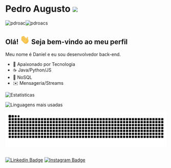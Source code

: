 # Pedro Augusto <img src="[https://emojis.slackmojis.com/emojis/images/1531849430/4246/blob-sunglasses.gif](https://avatars.githubusercontent.com/u/90412819?v=4)" width="30"/>

<div style="display: flex">
<img src = "https://komarev.com/ghpvc/?username=pdroacs&label=Profile%20views&color=brightgreen" alt="pdroac"  style="float:right, margin-right:10px"/>
<img src="https://img.shields.io/github/followers/pdroacs?label=Follow&color=brightgreen" alt="pdroacs" style="float:left" />
</div>

## Olá! <img  src="https://raw.githubusercontent.com/ABSphreak/ABSphreak/master/gifs/Hi.gif" width="30" /> Seja bem-vindo ao meu perfil

Meu nome é Daniel e eu sou desenvolvedor back-end.

- :blue_heart: Apaixonado por Tecnologia
- :coffee: Java/Python/JS
- :green_heart: NoSQL
- :envelope: Mensageria/Streams

![Estatísticas](https://github-readme-stats.vercel.app/api?username=pdroacs&show_icons=true&locale=pt-BR&theme=transparent&rank_icon=github)

![Linguagens mais usadas](https://github-readme-stats.vercel.app/api/top-langs/?username=pdroacs&layout=compact&langs_count=7&count_private=true&locale=pt-BR&theme=transparent)

![Snake animation](https://github.com/pdroacs/pdroacs/blob/output/github-contribution-grid-snake.svg)

##

[![Linkedin Badge](https://img.shields.io/badge/LinkedIn-0077B5?style=for-the-badge&logo=linkedin&logoColor=white)](https://www.linkedin.com/in/pedro-augusto-279548205/)
[![Instagram Badge](https://img.shields.io/badge/Instagram-E4405F?style=for-the-badge&logo=instagram&logoColor=white)](https://www.instagram.com/pdroacs/)
